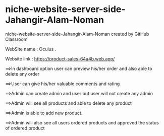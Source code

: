 # niche-website-server-side-Jahangir-Alam-Noman
niche-website-server-side-Jahangir-Alam-Noman created by GitHub Classroom

WebSite name : Oculus .


Website link : https://product-sales-64a4b.web.app/

==>In dashboard option user  can  preview his/her order and  also  able to delete any order

==>User can give his/her valuable comments and rating 

==>Admin can create admin  and user but user  will not create any admin

==>Admin will see all products and able to delete any  product

==>Admin is able to add new product. 

==>Admin will also see all users  ordered products and approved the status of ordered product




